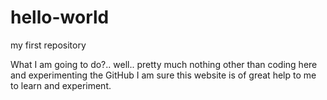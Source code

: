 # hello-world
my first repository

What I am going to do?.. well.. pretty much nothing other than coding here and experimenting the GitHub
I am sure this website is of great help to me to learn and experiment.
